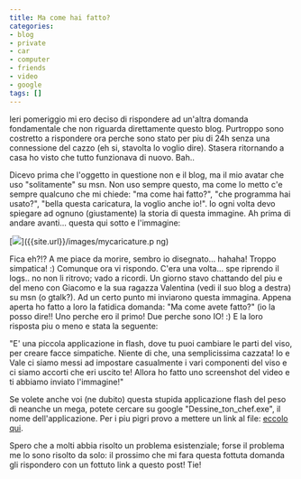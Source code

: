 ```yaml
---
title: Ma come hai fatto?
categories:
- blog
- private
- car
- computer
- friends
- video
- google
tags: []
---
```

Ieri pomeriggio mi ero deciso di rispondere ad un'altra domanda fondamentale
che non riguarda direttamente questo blog. Purtroppo sono costretto a
rispondere ora perche sono stato per piu di 24h senza una connessione del
cazzo (eh si, stavolta lo voglio dire). Stasera ritornando a casa ho visto che
tutto funzionava di nuovo. Bah..

Dicevo prima che l'oggetto in questione non e il blog, ma il mio avatar che
uso "solitamente" su msn. Non uso sempre questo, ma come lo metto c'e sempre
qualcuno che mi chiede: "ma come hai fatto?", "che programma hai usato?",
"bella questa caricatura, la voglio anche io!". Io ogni volta devo spiegare ad
ognuno (giustamente) la storia di questa immagine. Ah prima di andare
avanti... questa qui sotto e l'immagine:

[![]({{site.url}}/images/mycaricature.png)]({{site.url}}/images/mycaricature.p
ng)

[]({{site.url}}/images/mycaricature.png)Fica eh?!? A me piace da morire,
sembro io disegnato... hahaha! Troppo simpatica! :) Comunque ora vi rispondo.
C'era una volta... spe riprendo il logs.. no non li ritrovo; vado a ricordi.
Un giorno stavo chattando del piu e del meno con Giacomo e la sua ragazza
Valentina (vedi il suo blog a destra) su msn (o gtalk?). Ad un certo punto mi
inviarono questa immagina. Appena aperta ho fatto a loro la fatidica domanda:
"Ma come avete fatto?" (io la posso dire!! Uno perche ero il primo! Due perche
sono IO! :) E la loro risposta piu o meno e stata la seguente:

  
"E' una piccola applicazione in flash, dove tu puoi cambiare le parti del
viso, per creare facce simpatiche. Niente di che, una semplicissima cazzata!
Io e Vale ci siamo messi ad impostare casualmente i vari componenti del viso e
ci siamo accorti che eri uscito te! Allora ho fatto uno screenshot del video e
ti abbiamo inviato l'immagine!"

Se volete anche voi (ne dubito) questa stupida applicazione flash del peso di
neanche un mega, potete cercare su google "Dessine_ton_chef.exe", il nome
dell'applicazione. Per i piu pigri provo a mettere un link al file: [eccolo
qui]({{site.url}}/files/Dessine_ton_chef.exe).

Spero che a molti abbia risolto un problema esistenziale; forse il problema me
lo sono risolto da solo: il prossimo che mi fara questa fottuta domanda gli
rispondero con un fottuto link a questo post! Tie!

